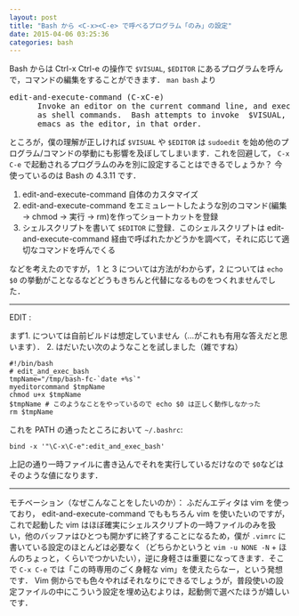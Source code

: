 ```yaml
---
layout: post
title: "Bash から <C-x><C-e> で呼べるプログラム「のみ」の設定"
date: 2015-04-06 03:25:36
categories: bash
---
```

<p>Bash からは Ctrl-x Ctrl-e の操作で <code>$VISUAL</code>, <code>$EDITOR</code> にあるプログラムを呼んで，コマンドの編集をすることができます． <code>man bash</code> より</p>

<pre>
edit-and-execute-command (C-xC-e)
      Invoke an editor on the current command line, and execute the result
      as shell commands.  Bash attempts to invoke  $VISUAL,  $EDITOR,  and
      emacs as the editor, in that order.
</pre>

<p>ところが，僕の理解が正しければ <code>$VISUAL</code> や <code>$EDITOR</code> は <code>sudoedit</code> を始め他のプログラム/コマンドの挙動にも影響を及ぼしてしまいます．これを回避して， <code>C-x C-e</code> で起動されるプログラムのみを別に設定することはできるでしょうか？ 今使っているのは Bash の 4.3.11 です．</p>

<ol>
<li>edit-and-execute-command 自体のカスタマイズ</li>
<li>edit-and-execute-command をエミュレートしたような別のコマンド(編集 -> chmod -> 実行 -> rm)を作ってショートカットを登録</li>
<li>シェルスクリプトを書いて <code>$EDITOR</code> に登録．このシェルスクリプトは edit-and-execute-command 経由で呼ばれたかどうかを調べて，それに応じて適切なコマンドを呼んでくる</li>
</ol>

<p>などを考えたのですが， 1 と 3 については方法がわからず，2 については <code>echo $0</code> の挙動がことなるなどどうもきちんと代替になるものをつくれませんでした．</p>

<hr>

<p>EDIT : </p>

<p>まず1. については自前ビルドは想定していません（…がこれも有用な答えだと思います）． 2. はだいたい次のようなことを試しました（雑ですね）</p>

<pre><code>#!/bin/bash
# edit_and_exec_bash
tmpName="/tmp/bash-fc-`date +%s`"
myeditorcommand $tmpName
chmod u+x $tmpName
$tmpName # このようなことをやっているので echo $0 は正しく動作しなかった
rm $tmpName
</code></pre>

<p>これを PATH の通ったところにおいて <code>~/.bashrc</code>:</p>

<pre><code>bind -x '"\C-x\C-e":edit_and_exec_bash'
</code></pre>

<p>上記の通り一時ファイルに書き込んでそれを実行しているだけなので <code>$0</code>などはそのような値になります．</p>

<hr>

<p>モチベーション（なぜこんなことをしたいのか）： ふだんエディタは vim を使っており， edit-and-execute-command でももちろん vim を使いたいのですが， これで起動した vim はほぼ確実にシェルスクリプトの一時ファイルのみを扱い，他のバッファはひとつも開かずに終了することになるため，僕が <code>.vimrc</code> に書いている設定のほとんどは必要なく（どちらかというと <code>vim -u NONE -N</code> + ほんのちょっと，くらいでつかいたい），逆に身軽さは重要になってきます．そこで <code>C-x C-e</code> では「この時専用のごく身軽な vim」を使えたらなー，という発想です． Vim 側からでも色々やればそれなりにできるでしょうが，普段使いの設定ファイルの中にこういう設定を埋め込むよりは，起動側で選べたほうが嬉しいです．</p>
